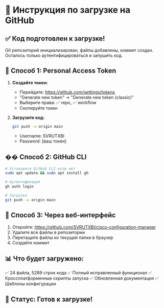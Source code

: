 # 🚀 Инструкция по загрузке на GitHub

## ✅ Код подготовлен к загрузке!

Git репозиторий инициализирован, файлы добавлены, коммит создан.
Осталось только аутентифицироваться и запушить код.

## 🔑 Способ 1: Personal Access Token

1. **Создайте токен:**
   - Перейдите: https://github.com/settings/tokens
   - "Generate new token" → "Generate new token (classic)"
   - Выберите права: ✅ repo, ✅ workflow
   - Скопируйте токен

2. **Загрузите код:**
   ```bash
   git push -u origin main
   ```
   - Username: SVRUTXBI
   - Password: [ваш токен]

## �� Способ 2: GitHub CLI

```bash
# Установите GitHub CLI если нет
sudo apt update && sudo apt install gh

# Аутентификация
gh auth login

# Загрузка
git push -u origin main
```

## 📁 Способ 3: Через веб-интерфейс

1. Откройте: https://github.com/SVRUTXBI/cisco-configuration-manager
2. Удалите все файлы в репозитории  
3. Перетащите файлы из текущей папки в браузер
4. Создайте коммит

## 📊 Что будет загружено:

✅ 24 файла, 5289 строк кода
✅ Полный исправленный функционал
✅ Кроссплатформенные скрипты запуска
✅ Обновленная документация
✅ Шаблоны конфигурации

## 🎯 Статус: Готов к загрузке!
